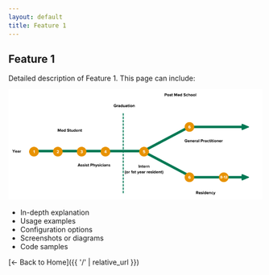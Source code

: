 ```yaml
---
layout: default
title: Feature 1
---
```


## Feature 1

Detailed description of Feature 1. This page can include:

![Image description](/assets/images/becomePhysician.png)

- In-depth explanation
- Usage examples
- Configuration options
- Screenshots or diagrams
- Code samples

[← Back to Home]({{ '/' | relative_url }})
